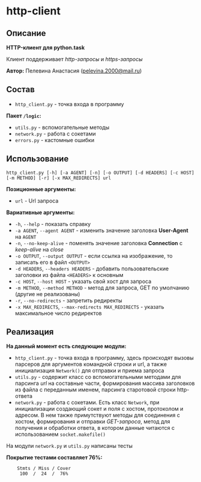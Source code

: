 # http-client

## Описание
__HTTP-клиент для python.task__

Клиент поддерживает _http-запросы_ и _https-запросы_ 

__Автор:__ Пелевина Анастасия ([pelevina.2000@mail.ru](pelevina.2000@mail.ru))

## Состав

* `http_client.py` - точка входа в программу

__Пакет `/logic`:__

* `utils.py` - вспомогательные методы
* `network.py` - работа с сокетами
* `errors.py` - кастомные ошибки

## Использование
 `http_client.py [-h] [-a AGENT] [-n] [-o OUTPUT] [-d HEADERS] [-c HOST]
                      [-m METHOD] [-r] [-x MAX_REDIRECTS]
                      url`

__Позиционные аргументы:__

* `url` - Url запроса

__Вариативные аргументы:__

* `-h`, `--help` - показать справку
* `-a AGENT`, `--agent AGENT` - изменить значение заголовка __User-Agent__ на `AGENT`
* `-n`, `--no-keep-alive` - поменять значение заголовка __Connection__ с _keep-alive_ на _close_
* `-o OUTPUT`, `--output OUTPUT` - если ссылка на изображение, то записать его в файл `<OUTPUT>`
* `-d HEADERS`, `--headers HEADERS` - добавить пользовательские заголовки из файла `<HEADERS>`
к основным
* `-c HOST`, `--host HOST` - указать свой хост для запроса
* `-m METHOD`, `--method METHOD` - метод для запроса, GET по умолчанию (другие не реализованы)
* `-r`, `--no-redirects` - запретить редиректы
* `-x MAX_REDIRECTS`, `--max-redirects MAX_REDIRECTS` - указать максимальное число редиректов




 
## Реализация

__На данный момент есть следующие модули:__
* `http_client.py` - точка входа в программу, здесь происходят 
вызовы парсеров для аргументов командной строки и url, а также 
инициализация `Network()` для отправки и приема запроса
* `utils.py` - содержит класс со вспомогательными методами для парсинга _url_ 
на составные части, формирования массива заголовков из файла с переданным именем, 
парсинга старотовой строки http-ответа
* `network.py` - работа с сокетами. Есть класс `Network`, 
при инициализации создающий сокет и поля с хостом, протоколом и
 адресом. В нем также примутствуют методы 
 для соединения с хостом, формирования и отправки _GET-запроса_, 
 метод для получения и обработки ответа, в котором данные читаются с использованием `socket.makefile()`
 
 На модули `network.py` и `utils.py` написаны тесты
 
 __Покрытие тестами составляет 76%:__
 
        Stmts / Miss / Cover
         100  /  24  /  76%